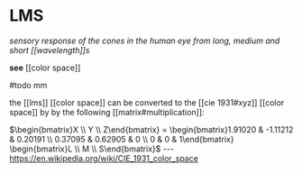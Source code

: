 # LMS

_sensory response of the cones in the human eye from long, medium and short [[wavelength]]s_

**see** [[color space]]

#todo mm

the [[lms]] [[color space]] can be converted to the [[cie 1931#xyz]] [[color space]] by by the following [[matrix#multiplication]]:

$\begin{bmatrix}X \\ Y \\ Z\end{bmatrix} = \begin{bmatrix}1.91020 & -1.11212 & 0.20191 \\ 0.37095 & 0.62905 & 0 \\ 0 & 0 & 1\end{bmatrix} \begin{bmatrix}L \\ M \\ S\end{bmatrix}$ --- <https://en.wikipedia.org/wiki/CIE_1931_color_space>
